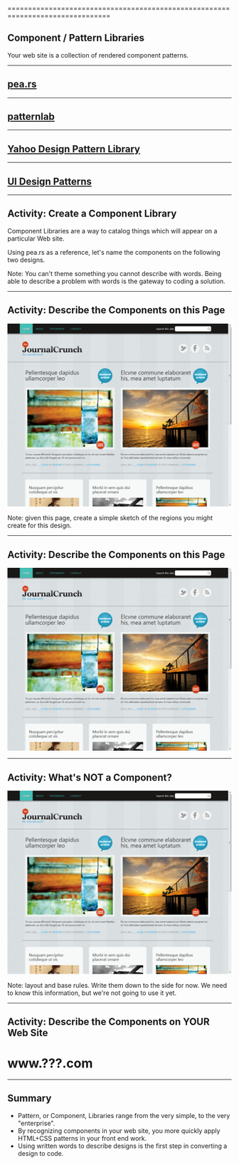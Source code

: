 ===============================================================================
## Component / Pattern Libraries

Your web site is a collection of rendered component patterns.

---------------------------------------
## [pea.rs](http://pea.rs/)

<!-- .slide: data-background-image="assets/pears.png" -->
<!-- .slide: data-background-position="top left" -->
<!-- .slide: data-state="bgimage" -->

---------------------------------------
## [patternlab](http://patternlab.io/)

<!-- .slide: data-background-image="assets/patternlab.png" -->
<!-- .slide: data-background-position="top left" -->
<!-- .slide: data-state="bgimage" -->

---------------------------------------
## [Yahoo Design Pattern Library](http://developer.yahoo.com/ypatterns/)

<!-- .slide: data-background-image="assets/yahoo_design_patterns.png" -->
<!-- .slide: data-background-position="top left" -->
<!-- .slide: data-state="bgimage" -->

---------------------------------------
## [UI Design Patterns](http://ui-patterns.com/)

<!-- .slide: data-background-image="assets/uipatterns.png" -->
<!-- .slide: data-background-position="top left" -->
<!-- .slide: data-state="bgimage" -->

---------------------------------------
## Activity: Create a Component Library

Component Libraries are a way to catalog things which will appear on a particular Web site.

Using pea.rs as a reference, let's name the components on the following two designs.


Note: You can't theme something you cannot describe with words. Being able to describe a problem with words is the gateway to coding a solution.


------
## Activity: Describe the Components on this Page

![Journal Crunch regions](assets/journalcrunch.png)

Note: given this page, create a simple sketch of the regions you might create for this design.

------
## Activity: Describe the Components on this Page

![Journal Crunch regions](assets/journalcrunch.png)

------
## Activity: What's NOT a Component?

![Journal Crunch regions](assets/journalcrunch.png)

Note: layout and base rules. Write them down to the side for now. We need to know this information, but we're not going to use it yet.

------
## Activity: Describe the Components on YOUR Web Site

# www.???.com

------
## Summary

- Pattern, or Component, Libraries range from the very simple, to the very "enterprise".
- By recognizing components in your web site, you more quickly apply HTML+CSS patterns in your front end work.
- Using written words to describe designs is the first step in converting a design to code.